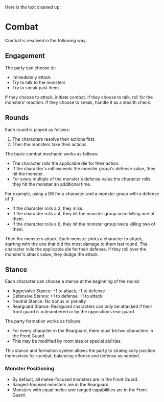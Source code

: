 Here is the text cleaned up:

# Combat

Combat is resolved in the following way:

## Engagement
The party can choose to:

- Immediately attack
- Try to talk to the monsters
- Try to sneak past them

If they choose to attack, initiate combat. If they choose to talk, roll for the monsters' reaction. If they choose to sneak, handle it as a stealth check.

## Rounds
Each round is played as follows:

1. The characters resolve their actions first.
2. Then the monsters take their actions.

The basic combat mechanic works as follows:

- The character rolls the applicable die for their action.
- If the character's roll exceeds the monster group's defense value, they hit the monster.
- For every multiple of the monster's defense value the character rolls, they hit the monster an additional time.

For example, using a D6 for a character and a monster group with a defense of 3:

- If the character rolls a 2, they miss.
- If the character rolls a 4, they hit the monster group once killing one of them.
- If the character rolls a 6, they hit the monster group twice killing two of them.

Then the monsters attack. Each monster picks a character to attack, starting with the one that did the most damage to them last round. The character rolls the applicable die for their defense. If they roll over the monster's attack value, they dodge the attack.

## Stance
Each character can choose a stance at the beginning of the round:

- Aggressive Stance: +1 to attack, -1 to defense
- Defensive Stance: +1 to defense, -1 to attack
- Neutral Stance: No bonus or penalty
- Rearguard Stance:  Rearguard characters can only be attacked if their front guard is outnumbered or by the oppositions rear guard. 

The party formation works as follows:
- For every character in the Rearguard, there must be two characters in the Front Guard.
- This may be modified by room size or special abilities. 

This stance and formation system allows the party to strategically position themselves for combat, balancing offense and defense as needed.

### Monster Positioning

- By default, all melee-focused monsters are in the Front Guard.
- Ranged-focused monsters are in the Rearguard.
- Monsters with equal melee and ranged capabilities are in the Front Guard.